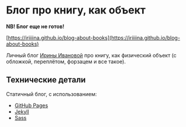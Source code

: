 # Блог про книгу, как объект

**NB! Блог еще не готов!**

[https://iriiiina.github.io/blog-about-books](https://iriiiina.github.io/blog-about-books)

Личный блог [Ирины Ивановой](https://irina-ivanova.gitlab.io) про книгу, как физический объект (с обложкой, переплётом, форзацем и все такое).

## Технические детали

Статичный блог, с использованием:

* [GitHub Pages](https://pages.github.com)
* [Jekyll](https://jekyllrb.com)
* [Sass](http://sass-lang.com)
